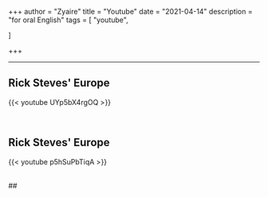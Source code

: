 +++
author = "Zyaire"
title = "Youtube"
date = "2021-04-14"
description = "for oral English"
tags = [
    "youtube",

]

+++


<!--more-->
---

## Rick Steves' Europe

{{< youtube UYp5bX4rgOQ >}}

<br>

## 



## Rick Steves' Europe

{{< youtube p5hSuPbTiqA >}}

<br>
## 

